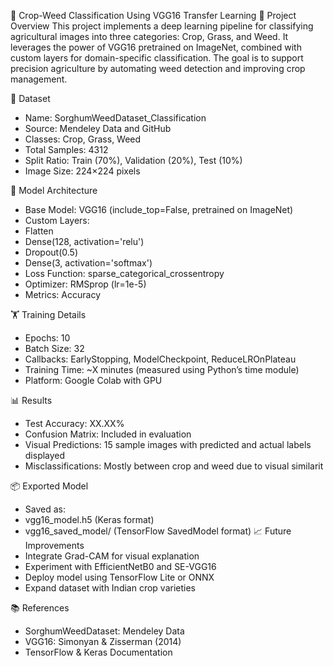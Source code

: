 
 🌿 Crop-Weed Classification Using VGG16 Transfer Learning
📌 Project Overview
This project implements a deep learning pipeline for classifying agricultural images into three categories: Crop, Grass, and Weed. It leverages the power of VGG16 pretrained on ImageNet, combined with custom layers for domain-specific classification. The goal is to support precision agriculture by automating weed detection and improving crop management.



 📁 Dataset
- Name: SorghumWeedDataset_Classification
- Source: Mendeley Data and GitHub
- Classes: Crop, Grass, Weed
- Total Samples: 4312
- Split Ratio: Train (70%), Validation (20%), Test (10%)
- Image Size: 224×224 pixels

🧠 Model Architecture
- Base Model: VGG16 (include_top=False, pretrained on ImageNet)
- Custom Layers:
- Flatten
- Dense(128, activation='relu')
- Dropout(0.5)
- Dense(3, activation='softmax')
- Loss Function: sparse_categorical_crossentropy
- Optimizer: RMSprop (lr=1e-5)
- Metrics: Accuracy

🏋️ Training Details
- Epochs: 10
- Batch Size: 32
- Callbacks: EarlyStopping, ModelCheckpoint, ReduceLROnPlateau
- Training Time: ~X minutes (measured using Python’s time module)
- Platform: Google Colab with GPU

📊 Results
- Test Accuracy: XX.XX%
- Confusion Matrix: Included in evaluation
- Visual Predictions: 15 sample images with predicted and actual labels displayed
- Misclassifications: Mostly between crop and weed due to visual similarit

  
📦 Exported Model
- Saved as:
- vgg16_model.h5 (Keras format)
- vgg16_saved_model/ (TensorFlow SavedModel format)
📈 Future Improvements
- Integrate Grad-CAM for visual explanation
- Experiment with EfficientNetB0 and SE-VGG16
- Deploy model using TensorFlow Lite or ONNX
- Expand dataset with Indian crop varieties


📚 References
- SorghumWeedDataset: Mendeley Data
- VGG16: Simonyan & Zisserman (2014)
- TensorFlow & Keras Documentation



